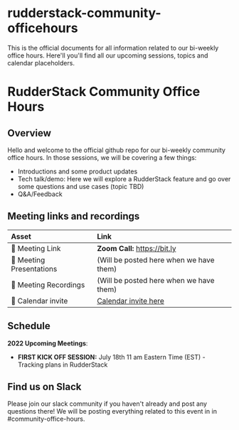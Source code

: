 # rudderstack-community-officehours
This is the official documents for all information related to our bi-weekly office hours. Here'll you'll find all our upcoming sessions, topics and calendar placeholders. 

# RudderStack Community Office Hours

## Overview
Hello and welcome to the official github repo for our bi-weekly community office hours. In those sessions, we will be covering a few things:
- Introductions and some product updates
- Tech talk/demo: Here we will explore a RudderStack feature and go over some questions and use cases (topic TBD)
- Q&A/Feedback 

## Meeting links and recordings 

| Asset | Link        |
|:-----------|:------------|
| 🔗 Meeting Link | **Zoom Call:** https://bit.ly
| 📝 Meeting Presentations | (Will be posted here when we have them)
| 🎥 Meeting Recordings | (Will be posted here when we have them)
| :calendar: Calendar invite | [Calendar invite here](https://calendar.google.com/event?action=TEMPLATE&tmeid=NHYwNzVsOTRqYzJtZDJuY2hkODBsdDRjbGsgc21hc2hmZWpAcnVkZGVyc3RhY2suY29t&tmsrc=smashfej%40rudderstack.com)
## Schedule 

**2022 Upcoming Meetings**:
- **FIRST KICK OFF SESSION:** July 18th 11 am Eastern Time (EST) - Tracking plans in RudderStack 

## Find us on Slack

Please join our slack community if you haven't already and post any questions there! We will be posting everything related to this event in in #community-office-hours.
